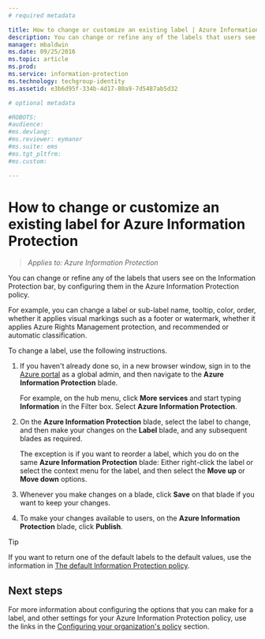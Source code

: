 ```yaml
---
# required metadata

title: How to change or customize an existing label | Azure Information Protection
description: You can change or refine any of the labels that users see on the Information Protection bar, by configuring them in the Azure Information Protection policy.
manager: mbaldwin
ms.date: 09/25/2016
ms.topic: article
ms.prod:
ms.service: information-protection
ms.technology: techgroup-identity
ms.assetid: e3b6d95f-334b-4d17-80a9-7d5487ab5d32

# optional metadata

#ROBOTS:
#audience:
#ms.devlang:
#ms.reviewer: eymanor
#ms.suite: ems
#ms.tgt_pltfrm:
#ms.custom:

---
```


# How to change or customize an existing label for Azure Information Protection

>*Applies to: Azure Information Protection*

You can change or refine any of the labels that users see on the Information Protection bar, by configuring them in the Azure Information Protection policy.

For example, you can change a label or sub-label name, tooltip, color, order, whether it applies visual markings such as a footer or watermark, whether it applies Azure Rights Management protection, and recommended or automatic classification.

To change a label, use the following instructions.


1. If you haven't already done so, in a new browser window, sign in to the [Azure portal](https://portal.azure.com) as a global admin, and then navigate to the **Azure Information Protection** blade. 
    
    For example, on the hub menu, click **More services** and start typing **Information** in the Filter box. Select **Azure Information Protection**.

2. On the **Azure Information Protection** blade, select the label to change, and then make your changes on the **Label** blade, and any subsequent blades as required.

    The exception is if you want to reorder a label, which you do on the same **Azure Information Protection** blade: Either right-click the label or select the context menu for the label, and then select the **Move up** or **Move down** options.

3. Whenever you make changes on a blade, click **Save** on that blade if you want to keep your changes.

4. To make your changes available to users, on the **Azure Information Protection** blade, click **Publish**.

> [!TIP]
>If you want to return one of the default labels to the default values, use the information in [The default Information Protection policy](configure-policy-default.md).

## Next steps

For more information about configuring the options that you can make for a label, and other settings for your Azure Information Protection policy, use the links in the [Configuring your organization's policy](configure-policy.md#configuring-your-organization-s-policy) section.



